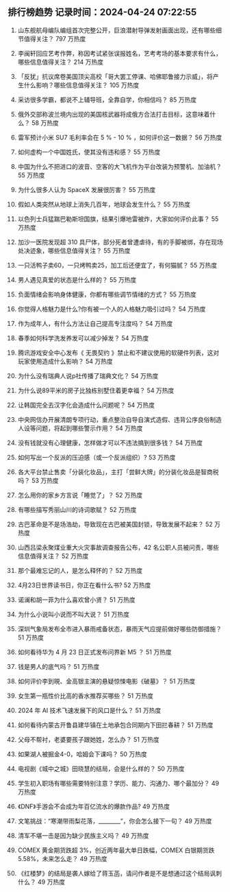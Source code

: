 
## 排行榜趋势 记录时间：2024-04-24 07:22:55
  
  1. 山东舰航母编队编组首次完整公开，巨浪潜射导弹发射画面出现，还有哪些细节值得关注？ 797 万热度
    
  2. 李闽轩回应艺考作弊，称因考试紧张误报姓名，艺考考场的基本要求有什么，哪些信息值得关注？ 214 万热度
    
  3. 「反犹」抗议席卷美国顶尖高校「哥大罢工停课、哈佛耶鲁接力示威」，将产生什么影响？哪些信息值得关注？ 105 万热度
    
  4. 采访很多学霸，都说不上辅导班，全靠自学，你相信吗？ 85 万热度
    
  5. 俄外交部称波兰境内出现的美国核武器将成俄方合法打击目标，这意味着什么？ 58 万热度
    
  6. 雷军预计小米 SU7 毛利率会在 5 % - 10 % ，如何评价这一数据？ 56 万热度
    
  7. 如何虚构一个中国姓氏，使其没有违和感？ 55 万热度
    
  8. 中国为什么不把进口的波音、空客的大飞机作为平台改装为预警机、加油机？ 55 万热度
    
  9. 为什么很多人认为 SpaceX 发展很厉害？ 55 万热度
    
  10. 假如人类突然从地球上消失几百年，地球会发生什么？ 55 万热度
    
  11. 以色列士兵猛踹巴勒斯坦国旗，结果引爆地雷被炸，大家如何评价此事？ 55 万热度
    
  12. 加沙一医院发现超 310 具尸体，部分死者曾遭虐待，有的手脚被绑，存在现场处决迹象，哪些信息值得关注？ 55 万热度
    
  13. 一只活鸭子卖60，一只烤鸭卖25，加工后还便宜了，有何猫腻？ 55 万热度
    
  14. 男人遇见真爱的状态是什么样的？ 55 万热度
    
  15. 负面情绪会影响身体健康，你都有哪些调节情绪的方式？ 55 万热度
    
  16. 你觉得人格魅力是什么?你有被一个人的人格魅力吸引过吗？ 54 万热度
    
  17. 作为成年人，有什么方法让自己提高专注度吗？ 54 万热度
    
  18. 春季如何科学洗发养发可以减少掉发？ 54 万热度
    
  19. 腾讯游戏安全中心发布《 无畏契约 》禁止和不建议使用的软硬件列表，这对玩家使用造成什么影响？ 54 万热度
    
  20. 为什么没有瑞典人说p社传播了瑞典文化？ 54 万热度
    
  21. 为什么说89平米的房子比独栋别墅住着更幸福？ 54 万热度
    
  22. 让韩国完全去汉字化会造成什么问题呢？ 54 万热度
    
  23. 中央网信办开展清朗专项行动，重点整治自导自演式造假、违背公序良俗制造人设等问题，将起到哪些警示作用？ 54 万热度
    
  24. 没有钱就没有心理健康，怎样做才可以不违法搞到很多钱？ 54 万热度
    
  25. 如何写出一个反派的压迫感（或一个反派组织）? 53 万热度
    
  26. 各大平台禁止售卖「分装化妆品」，主打「尝鲜大牌」的分装化妆品是智商税吗？ 53 万热度
    
  27. 怎么用你的家乡方言说「睡觉了」？ 52 万热度
    
  28. 有哪些描写秀丽山川的诗词歌赋？ 52 万热度
    
  29. 古巴革命是不是场浩劫，导致现在古巴被美国封锁，导致发展不起来？ 52 万热度
    
  30. 山西吕梁永聚煤业重大火灾事故调查报告公布，42 名公职人员被问责，哪些信息值得关注？ 52 万热度
    
  31. 那个最难忘记的人，是怎么释怀的？ 52 万热度
    
  32. 4月23日世界读书日，你正在看什么书? 52 万热度
    
  33. 诺澜和胡一菲为什么喜欢曾小贤？ 51 万热度
    
  34. 为什么小说叫小说而不叫大说？ 51 万热度
    
  35. 深圳气象局发布全市进入暴雨戒备状态，暴雨天气应提前做好哪些防御措施？ 51 万热度
    
  36. 如何看待华为 4 月 23 日正式发布问界新 M5 ？ 51 万热度
    
  37. 钱是男人的底气吗？ 51 万热度
    
  38. 如何评价李到晛、金高银主演的悬疑惊悚电影《破墓》？ 51 万热度
    
  39. 女生第一瓶性价比高的香水推荐买哪些？ 51 万热度
    
  40. 2024 年 AI 技术飞速发展下的风口是什么？ 51 万热度
    
  41. 如何看待内蒙古开鲁县建华镇在土地承包合同期内下田拦春耕？ 51 万热度
    
  42. 父母不帮衬，老婆要孩子跟她姓，怎么办？ 51 万热度
    
  43. 如果湖人被掘金4-0，哈姆会下课吗？ 50 万热度
    
  44. 电视剧《城中之城》田晓慧的结局，会是什么样的？ 50 万热度
    
  45. 学生初入职场有哪些需要特别注意？学历、能力、沟通力、哪个最加分？ 49 万热度
    
  46. 《DNF》手游会不会成为年百亿流水的爆款作品? 49 万热度
    
  47. 文笔挑战：“寒潮带雨梨花落，________”，你会怎么接下一句？ 49 万热度
    
  48. 清军不堪一击是因为缺少民族主义吗？ 49 万热度
    
  49. COMEX 黄金期货跌超 3%，创近两年最大单日跌幅，COMEX 白银期货跌 5.58%，未来怎么走？ 49 万热度
    
  50. 《红楼梦》的结局是袭人嫁给了蒋玉菡，请问作者是不是想通过这个结局讽刺什么？ 49 万热度
    